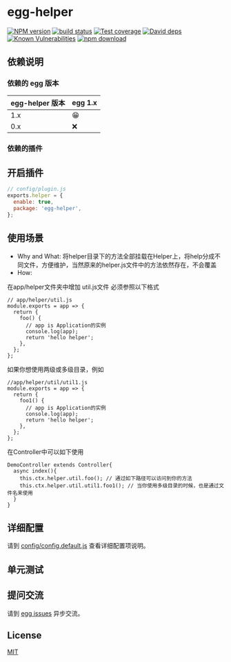 # egg-helper

[![NPM version][npm-image]][npm-url]
[![build status][travis-image]][travis-url]
[![Test coverage][codecov-image]][codecov-url]
[![David deps][david-image]][david-url]
[![Known Vulnerabilities][snyk-image]][snyk-url]
[![npm download][download-image]][download-url]

[npm-image]: https://img.shields.io/npm/v/egg-helper.svg?style=flat-square
[npm-url]: https://npmjs.org/package/egg-helper
[travis-image]: https://img.shields.io/travis/eggjs/egg-helper.svg?style=flat-square
[travis-url]: https://travis-ci.org/eggjs/egg-helper
[codecov-image]: https://img.shields.io/codecov/c/github/eggjs/egg-helper.svg?style=flat-square
[codecov-url]: https://codecov.io/github/eggjs/egg-helper?branch=master
[david-image]: https://img.shields.io/david/eggjs/egg-helper.svg?style=flat-square
[david-url]: https://david-dm.org/eggjs/egg-helper
[snyk-image]: https://snyk.io/test/npm/egg-helper/badge.svg?style=flat-square
[snyk-url]: https://snyk.io/test/npm/egg-helper
[download-image]: https://img.shields.io/npm/dm/egg-helper.svg?style=flat-square
[download-url]: https://npmjs.org/package/egg-helper

<!--
Description here.
-->

## 依赖说明

### 依赖的 egg 版本

egg-helper 版本 | egg 1.x
--- | ---
1.x | 😁
0.x | ❌

### 依赖的插件
<!--

如果有依赖其它插件，请在这里特别说明。如

- security
- multipart

-->

## 开启插件

```js
// config/plugin.js
exports.helper = {
  enable: true,
  package: 'egg-helper',
};
```
## 使用场景

- Why and What: 将helper目录下的方法全部挂载在Helper上，将help分成不同文件，方便维护，当然原来的helper.js文件中的方法依然存在，不会覆盖
- How:
    <!-- example here -->
在app/helper文件夹中增加 util.js文件 必须参照以下格式

    // app/helper/util.js
    module.exports = app => {
      return {
        foo() {
          // app is Application的实例
          console.log(app);
          return 'hello helper';
        },
      };
    };
如果你想使用两级或多级目录，例如

    //app/helper/util/util1.js
    module.exports = app => {
      return {
        foo1() {
          // app is Application的实例
          console.log(app);
          return 'hello helper';
        },
      };
    };
在Controller中可以如下使用

    DemoController extends Controller{
      async index(){
        this.ctx.helper.util.foo(); // 通过如下路径可以访问到你的方法
        this.ctx.helper.util.util1.foo1(); // 当你使用多级目录的时候，也是通过文件名来使用
      }
    }

## 详细配置

请到 [config/config.default.js](config/config.default.js) 查看详细配置项说明。

## 单元测试

<!-- 描述如何在单元测试中使用此插件，例如 schedule 如何触发。无则省略。-->

## 提问交流

请到 [egg issues](https://github.com/eggjs/egg/issues) 异步交流。

## License

[MIT](LICENSE)
